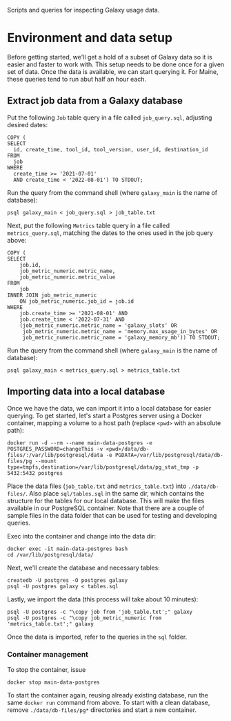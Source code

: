 Scripts and queries for inspecting Galaxy usage data.

# Environment and data setup

Before getting started, we'll get a hold of a subset of Galaxy data so it is
easier and faster to work with. This setup needs to be done once for a given set
of data. Once the data is available, we can start querying it. For Maine, these
queries tend to run abut half an hour each.

## Extract job data from a Galaxy database

Put the following `Job` table query in a file called `job_query.sql`,
adjusting desired dates:
```
COPY (
SELECT
  id, create_time, tool_id, tool_version, user_id, destination_id
FROM
  job
WHERE
  create_time >= '2021-07-01'
  AND create_time < '2022-08-01') TO STDOUT;
```

Run the query from the command shell (where `galaxy_main` is the name of database):
```
psql galaxy_main < job_query.sql > job_table.txt
```

Next, put the following `Metrics` table query in a file called `metrics_query.sql`,
matching the dates to the ones used in the job query above:
```
COPY (
SELECT
    job.id,
    job_metric_numeric.metric_name,
    job_metric_numeric.metric_value
FROM
    job
INNER JOIN job_metric_numeric
    ON job_metric_numeric.job_id = job.id
WHERE
    job.create_time >= '2021-08-01' AND
    job.create_time < '2022-07-31' AND
    (job_metric_numeric.metric_name = 'galaxy_slots' OR
     job_metric_numeric.metric_name = 'memory.max_usage_in_bytes' OR
     job_metric_numeric.metric_name = 'galaxy_memory_mb')) TO STDOUT;
```

Run the query from the command shell (where `galaxy_main` is the name of database):
```
psql galaxy_main < metrics_query.sql > metrics_table.txt
```

## Importing data into a local database

Once we have the data, we can import it into a local database for easier querying.
To get started, let's start a Postgres server using a Docker container, mapping
a volume to a host path (replace `<pwd>` with an absolute path):
```
docker run -d --rm --name main-data-postgres -e POSTGRES_PASSWORD=changeThis -v <pwd>/data/db-files/:/var/lib/postgresql/data -e PGDATA=/var/lib/postgresql/data/db-files/pg --mount type=tmpfs,destination=/var/lib/postgresql/data/pg_stat_tmp -p 5432:5432 postgres
```

Place the data files (`job_table.txt` and `metrics_table.txt`) into
`./data/db-files/`. Also place `sql/tables.sql` in the same dir, which contains
the structure for the tables for our local database. This will make the files
available in our PostgreSQL container. Note that there are a couple of sample
files in the data folder that can be used for testing and developing queries.

Exec into the container and change into the data dir:
```
docker exec -it main-data-postgres bash
cd /var/lib/postgresql/data/
```

Next, we'll create the database and necessary tables:
```
createdb -U postgres -O postgres galaxy
psql -U postgres galaxy < tables.sql
```

Lastly, we import the data (this process will take about 10 minutes):
```
psql -U postgres -c "\copy job from 'job_table.txt';" galaxy
psql -U postgres -c "\copy job_metric_numeric from 'metrics_table.txt';" galaxy
```

Once the data is imported, refer to the queries in the `sql` folder.

### Container management

To stop the container, issue
```
docker stop main-data-postgres
```

To start the container again, reusing already existing database, run the same
`docker run` command from above. To start with a clean database, remove
`./data/db-files/pg*` directories and start a new container.
